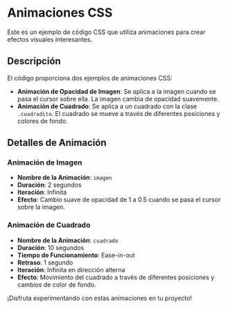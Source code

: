 # Animaciones CSS

Este es un ejemplo de código CSS que utiliza animaciones para crear efectos visuales interesantes.

## Descripción

El código proporciona dos ejemplos de animaciones CSS:

- **Animación de Opacidad de Imagen**: Se aplica a la imagen cuando se pasa el cursor sobre ella. La imagen cambia de opacidad suavemente.
- **Animación de Cuadrado**: Se aplica a un cuadrado con la clase `.cuadradito`. El cuadrado se mueve a través de diferentes posiciones y colores de fondo.

## Detalles de Animación

### Animación de Imagen

- **Nombre de la Animación**: `imagen`
- **Duración**: 2 segundos
- **Iteración**: Infinita
- **Efecto**: Cambio suave de opacidad de 1 a 0.5 cuando se pasa el cursor sobre la imagen.

### Animación de Cuadrado

- **Nombre de la Animación**: `cuadrado`
- **Duración**: 10 segundos
- **Tiempo de Funcionamiento**: Ease-in-out
- **Retraso**: 1 segundo
- **Iteración**: Infinita en dirección alterna
- **Efecto**: Movimiento del cuadrado a través de diferentes posiciones y cambios de color de fondo.

¡Disfruta experimentando con estas animaciones en tu proyecto!

